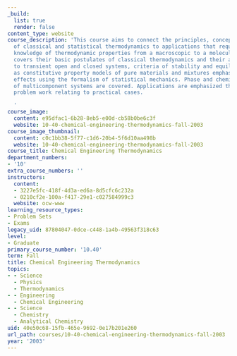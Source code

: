 ```yaml
---
_build:
  list: true
  render: false
content_type: website
course_description: 'This course aims to connect the principles, concepts, and laws/postulates
  of classical and statistical thermodynamics to applications that require quantitative
  knowledge of thermodynamic properties from a macroscopic to a molecular level. It
  covers their basic postulates of classical thermodynamics and their application
  to transient open and closed systems, criteria of stability and equilibria, as well
  as constitutive property models of pure materials and mixtures emphasizing molecular-level
  effects using the formalism of statistical mechanics. Phase and chemical equilibria
  of multicomponent systems are covered. Applications are emphasized through extensive
  problem work relating to practical cases.

  '
course_image:
  content: e95dfac1-6b28-8eb5-e00d-cb58b0be6c3f
  website: 10-40-chemical-engineering-thermodynamics-fall-2003
course_image_thumbnail:
  content: c0c1bb38-5f77-c1d6-20b4-5f6d10aa498b
  website: 10-40-chemical-engineering-thermodynamics-fall-2003
course_title: Chemical Engineering Thermodynamics
department_numbers:
- '10'
extra_course_numbers: ''
instructors:
  content:
  - 3227e5fc-418f-4d3a-ed6a-8d5cfc6c232a
  - 0210cf2e-100a-f417-29e1-c027584999c3
  website: ocw-www
learning_resource_types:
- Problem Sets
- Exams
legacy_uid: 87804047-0dce-c448-1a4b-49563f318c63
level:
- Graduate
primary_course_number: '10.40'
term: Fall
title: Chemical Engineering Thermodynamics
topics:
- - Science
  - Physics
  - Thermodynamics
- - Engineering
  - Chemical Engineering
- - Science
  - Chemistry
  - Analytical Chemistry
uid: 40e50c68-15fb-465e-9692-0e17b201e260
url_path: courses/10-40-chemical-engineering-thermodynamics-fall-2003
year: '2003'
---
```

